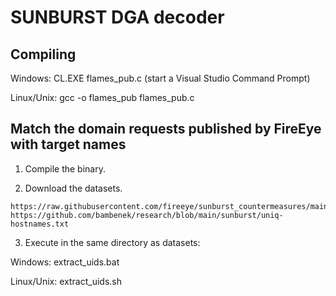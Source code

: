 # SUNBURST DGA decoder

## Compiling

Windows: CL.EXE flames\_pub.c (start a Visual Studio Command Prompt)

Linux/Unix: gcc -o flames\_pub flames\_pub.c

## Match the domain requests published by FireEye with target names

1. Compile the binary.

2. Download the datasets.

```
https://raw.githubusercontent.com/fireeye/sunburst_countermeasures/main/indicator_release/Indicator_Release_NBIs.csv
https://github.com/bambenek/research/blob/main/sunburst/uniq-hostnames.txt
```

3. Execute in the same directory as datasets:

Windows: extract\_uids.bat

Linux/Unix: extract\_uids.sh

